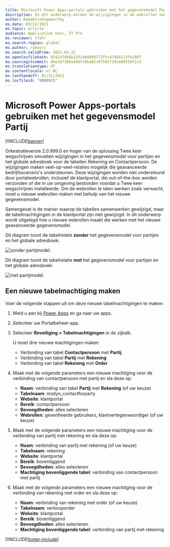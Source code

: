 ```yaml
---
title: Microsoft Power Apps-portals gebruiken met het gegevensmodel Partij
description: In dit onderwerp worden de wijzigingen in de webrollen voor Microsoft Power Apps-portals vanwege het partijgegevensmodel in Twee keer wegschrijven beschreven.
author: RamaKrishnamoorthy
ms.date: 03/22/2021
ms.topic: article
audience: Application User, IT Pro
ms.reviewer: tfehr
ms.search.region: global
ms.author: ramasri
ms.search.validFrom: 2021-03-22
ms.openlocfilehash: 8242a74b8b2251a8489b772f5c4746b113fe2987
ms.sourcegitcommit: 4be1473b0a4ddfc0ba82c07591f391e89538f1c3
ms.translationtype: HT
ms.contentlocale: nl-NL
ms.lasthandoff: 01/31/2022
ms.locfileid: "8060915"
---
```

# <a name="using-microsoft-power-apps-portals-with-the-party-data-model"></a>Microsoft Power Apps-portals gebruiken met het gegevensmodel Partij

[!INCLUDE[banner](../../includes/banner.md)]



Orkestratieversie 2.0.999.0 en hoger van de oplossing Twee keer wegschrijven omvatten wijzigingen in het gegevensmodel voor partijen en het globale adresboek voor de tabellen Rekening en Contactpersoon. De wijzigingen maken veel-op-veel-relaties mogelijk die geavanceerde bedrijfsscenario's ondersteunen. Deze wijzigingen worden niet ondersteund door portalwebrollen, inclusief de klantportal, die out-of-the-box worden verzonden of die in uw omgeving bestonden voordat u Twee keer wegschrijven installeerde. Om de webrollen te laten werken zoals verwacht, moet u nieuwe webrollen maken met behulp van het nieuwe gegevensmodel. 

Samengevat is de manier waarop de tabellen samenwerken gewijzigd, maar de tabelmachtigingen in de klantportal zijn niet gewijzigd. In dit onderwerp wordt uitgelegd hoe u nieuwe webrollen maakt die werken met het nieuwe geavanceerde gegevensmodel.

Dit diagram toont de tabelrelatie **zonder** het gegevensmodel voor partijen en het globale adresboek:

   ![zonder partijmodel.](media/without-party-model.PNG)

Dit diagram toont de tabelrelatie **met** het gegevensmodel voor partijen en het globale adresboek:

   ![met partijmodel.](media/with-party-model.png)

## <a name="create-a-new-table-permission"></a>Een nieuwe tabelmachtiging maken

Voer de volgende stappen uit om deze nieuwe tabelmachtigingen te maken:

1. Meld u aan bij [Power Apps](https://make.powerapps.com) en ga naar uw apps.
2. Selecteer uw Portalbeheer-app.
3. Selecteer **Beveiliging > Tabelmachtigingen** in de zijbalk.

    U moet drie nieuwe machtigingen maken:

    + Verbinding van tabel **Contactpersoon** met **Partij**
    + Verbinding van tabel **Partij** met **Rekening**
    + Verbinding van tabel **Rekening** met **Order**

4. Maak met de volgende parameters een nieuwe machtiging voor de verbinding van contactpersoon met partij en sla deze op:

    + **Naam**: verbinding van tabel **Partij** met **Rekening** (of uw keuze)
    + **Tabelnaam**: msdyn_contactforparty
    + **Website**: klantportal
    + **Bereik**: contactpersoon
    + **Bevoegdheden**: alles selecteren
    + **Webrollen**: geverifieerde gebruikers, klantvertegenwoordiger (of uw keuze)

5. Maak met de volgende parameters een nieuwe machtiging voor de verbinding van partij met rekening en sla deze op:

    + **Naam**: verbinding van partij met rekening (of uw keuze)
    + **Tabelnaam**: rekening
    + **Website**: klantportal
    + **Bereik**: bovenliggend
    + **Bevoegdheden**: alles selecteren
    + **Machtiging bovenliggende tabel**: verbinding van contactpersoon met partij

6. Maak met de volgende parameters een nieuwe machtiging voor de verbinding van rekening met order en sla deze op:

    + **Naam**: verbinding van rekening met order (of uw keuze)
    + **Tabelnaam**: verkooporder
    + **Website**: klantportal
    + **Bereik**: bovenliggend
    + **Bevoegdheden**: alles selecteren
    + **Machtiging bovenliggende tabel**: verbinding van partij met rekening

[!INCLUDE[footer-include](../../../../includes/footer-banner.md)]
